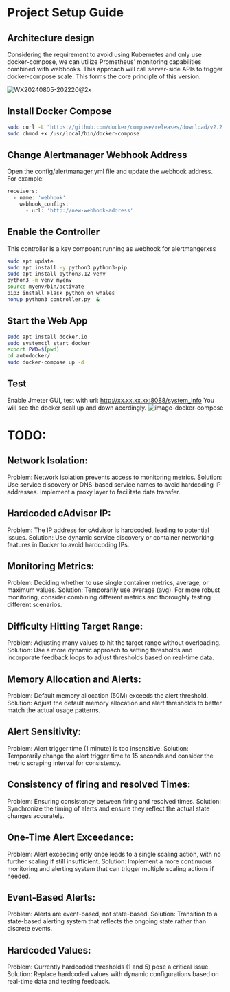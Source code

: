 # Project Setup Guide

## Architecture design

Considering the requirement to avoid using Kubernetes and only use docker-compose, we can utilize Prometheus' monitoring capabilities combined with webhooks. This approach will call server-side APIs to trigger docker-compose scale. This forms the core principle of this version.

![WX20240805-202220@2x](https://github.com/user-attachments/assets/cef7a104-a489-43a9-ae75-7b51832430f6)


## Install Docker Compose

```sh
sudo curl -L "https://github.com/docker/compose/releases/download/v2.2.2/docker-compose-$(uname -s)-$(uname -m)" -o /usr/local/bin/docker-compose
sudo chmod +x /usr/local/bin/docker-compose
```

## Change Alertmanager Webhook Address

Open the config/alertmanager.yml file and update the webhook address. For example:

```sh
receivers:
  - name: 'webhook'
    webhook_configs:
      - url: 'http://new-webhook-address'
```


## Enable the Controller
This controller is a key compoent running as webhook for alertmangerxss 
```sh
sudo apt update
sudo apt install -y python3 python3-pip
sudo apt install python3.12-venv 
python3 -m venv myenv
source myenv/bin/activate
pip3 install Flask python_on_whales
nohup python3 controller.py  &
```

## Start the Web App
```sh
sudo apt install docker.io
sudo systemctl start docker
export PWD=$(pwd)
cd autodocker/
sudo docker-compose up -d
```

## Test
Enable Jmeter GUI, test with url: http://xx.xx.xx.xx:8088/system_info
You will see the docker scall up and down accrdingly. 
![image-docker-compose](https://github.com/user-attachments/assets/f53e5f38-6e9c-45ab-82d0-4a37ac10111e)


# TODO:

## Network Isolation:
Problem: Network isolation prevents access to monitoring metrics.
Solution: Use service discovery or DNS-based service names to avoid hardcoding IP addresses. Implement a proxy layer to facilitate data transfer.

## Hardcoded cAdvisor IP:
Problem: The IP address for cAdvisor is hardcoded, leading to potential issues.
Solution: Use dynamic service discovery or container networking features in Docker to avoid hardcoding IPs.

## Monitoring Metrics:
Problem: Deciding whether to use single container metrics, average, or maximum values.
Solution: Temporarily use average (avg). For more robust monitoring, consider combining different metrics and thoroughly testing different scenarios.


## Difficulty Hitting Target Range:
Problem: Adjusting many values to hit the target range without overloading.
Solution: Use a more dynamic approach to setting thresholds and incorporate feedback loops to adjust thresholds based on real-time data.

## Memory Allocation and Alerts:
Problem: Default memory allocation (50M) exceeds the alert threshold.
Solution: Adjust the default memory allocation and alert thresholds to better match the actual usage patterns.

## Alert Sensitivity:
Problem: Alert trigger time (1 minute) is too insensitive.
Solution: Temporarily change the alert trigger time to 15 seconds and consider the metric scraping interval for consistency.

## Consistency of firing and resolved Times:
Problem: Ensuring consistency between firing and resolved times.
Solution: Synchronize the timing of alerts and ensure they reflect the actual state changes accurately.

## One-Time Alert Exceedance:
Problem: Alert exceeding only once leads to a single scaling action, with no further scaling if still insufficient.
Solution: Implement a more continuous monitoring and alerting system that can trigger multiple scaling actions if needed.

## Event-Based Alerts:
Problem: Alerts are event-based, not state-based.
Solution: Transition to a state-based alerting system that reflects the ongoing state rather than discrete events.

## Hardcoded Values:
Problem: Currently hardcoded thresholds (1 and 5) pose a critical issue.
Solution: Replace hardcoded values with dynamic configurations based on real-time data and testing feedback.
